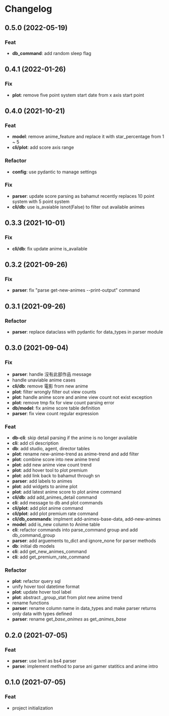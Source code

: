 # Changelog
## 0.5.0 (2022-05-19)

### Feat

- **db_command**: add random sleep flag

## 0.4.1 (2022-01-26)

### Fix

- **plot**: remove five point system start date from x axis start point

## 0.4.0 (2021-10-21)

### Feat

- **model**: remove anime_feature and replace it with star_percentage from 1 ~ 5
- **cli/plot**: add score axis range

### Refactor

- **config**: use pydantic to manage settings

### Fix

- **parser**: update score parsing as bahamut recently replaces 10 point system with 5 point system
- **cli/db**: use is_avaiable isnot(False) to filter out available animes

## 0.3.3 (2021-10-01)

### Fix

- **cli/db**: fix update anime is_available

## 0.3.2 (2021-09-26)

### Fix

- **parser**: fix "parse get-new-animes --print-output" command

## 0.3.1 (2021-09-26)

### Refactor

- **parser**: replace dataclass with pydantic for data_types in parser module

## 0.3.0 (2021-09-04)

### Fix

- **parser**: handle 沒有此部作品 message
- handle unaviable anime cases
- **cli/db**: remove 電影 from new anime
- **plot**: filter wrongly filter out view counts
- **plot**: handle anime score and anime view count not exist exception
- **plot**: remove tmp fix for view count parsing error
- **db/model**: fix anime score table definition
- **parser**: fix view count regular expression

### Feat

- **db-cli**: skip detail parsing if the anime is no longer available
- **cli**: add cli description
- **db**: add studio, agent, director tables
- **plot**: rename new-anime-trend as anime-trend and add filter
- **plot**: combine score into new anime trend
- **plot**: add new anime view count trend
- **plot**: add hover tool to plot premium
- **plot**: add link back to bahamut through sn
- **parser**: add labels to animes
- **plot**: add widgets to anime plot
- **plot**: add latest anime score to plot anime command
- **cli/db**: add add_animes_detail command
- **cli**: add message to db and plot commands
- **cli/plot**: add plot anime command
- **cli/plot**: add plot premium rate command
- **cli/db_commands**: implment add-animes-base-data, add-new-animes
- **model**: add is_new column to Anime table
- **cli**: refactor commands into parse_command group and add db_command_group
- **parser**: add arguements to_dict and ignore_none for parser methods
- **db**: initial db models
- **cli**: add get_new_animes_command
- **cli**: add get_premium_rate_command

### Refactor

- **plot**: refactor query sql
- unify hover tool datetime format
- **plot**: update hover tool label
- **plot**: abstract _group_stat from plot new anime trend
- rename functions
- **parser**: rename column name in data_types and make parser returns only data with types defined
- **parser**: rename get_*_base_animes_* as get_*_animes_base_*

## 0.2.0 (2021-07-05)

### Feat

- **parser**: use lxml as bs4 parser
- **parse**: implement method to parse ani gamer statitics and anime intro

## 0.1.0 (2021-07-05)

### Feat

- project initialization
